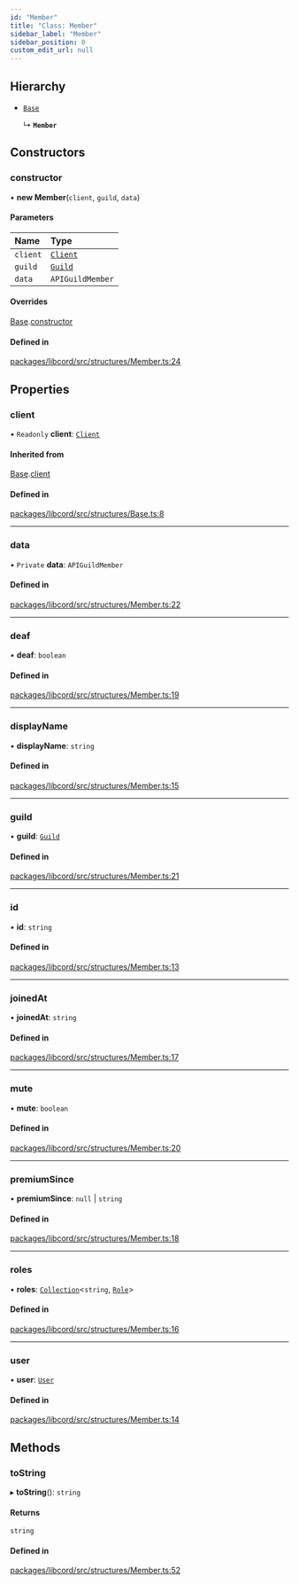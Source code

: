 ```yaml
---
id: "Member"
title: "Class: Member"
sidebar_label: "Member"
sidebar_position: 0
custom_edit_url: null
---
```


## Hierarchy

- [`Base`](Base.md)

  ↳ **`Member`**

## Constructors

### constructor

• **new Member**(`client`, `guild`, `data`)

#### Parameters

| Name | Type |
| :------ | :------ |
| `client` | [`Client`](Client.md) |
| `guild` | [`Guild`](Guild.md) |
| `data` | `APIGuildMember` |

#### Overrides

[Base](Base.md).[constructor](Base.md#constructor)

#### Defined in

[packages/libcord/src/structures/Member.ts:24](https://github.com/Libcord/libcord/blob/60a6e24/packages/libcord/src/structures/Member.ts#L24)

## Properties

### client

• `Readonly` **client**: [`Client`](Client.md)

#### Inherited from

[Base](Base.md).[client](Base.md#client)

#### Defined in

[packages/libcord/src/structures/Base.ts:8](https://github.com/Libcord/libcord/blob/60a6e24/packages/libcord/src/structures/Base.ts#L8)

___

### data

• `Private` **data**: `APIGuildMember`

#### Defined in

[packages/libcord/src/structures/Member.ts:22](https://github.com/Libcord/libcord/blob/60a6e24/packages/libcord/src/structures/Member.ts#L22)

___

### deaf

• **deaf**: `boolean`

#### Defined in

[packages/libcord/src/structures/Member.ts:19](https://github.com/Libcord/libcord/blob/60a6e24/packages/libcord/src/structures/Member.ts#L19)

___

### displayName

• **displayName**: `string`

#### Defined in

[packages/libcord/src/structures/Member.ts:15](https://github.com/Libcord/libcord/blob/60a6e24/packages/libcord/src/structures/Member.ts#L15)

___

### guild

• **guild**: [`Guild`](Guild.md)

#### Defined in

[packages/libcord/src/structures/Member.ts:21](https://github.com/Libcord/libcord/blob/60a6e24/packages/libcord/src/structures/Member.ts#L21)

___

### id

• **id**: `string`

#### Defined in

[packages/libcord/src/structures/Member.ts:13](https://github.com/Libcord/libcord/blob/60a6e24/packages/libcord/src/structures/Member.ts#L13)

___

### joinedAt

• **joinedAt**: `string`

#### Defined in

[packages/libcord/src/structures/Member.ts:17](https://github.com/Libcord/libcord/blob/60a6e24/packages/libcord/src/structures/Member.ts#L17)

___

### mute

• **mute**: `boolean`

#### Defined in

[packages/libcord/src/structures/Member.ts:20](https://github.com/Libcord/libcord/blob/60a6e24/packages/libcord/src/structures/Member.ts#L20)

___

### premiumSince

• **premiumSince**: ``null`` \| `string`

#### Defined in

[packages/libcord/src/structures/Member.ts:18](https://github.com/Libcord/libcord/blob/60a6e24/packages/libcord/src/structures/Member.ts#L18)

___

### roles

• **roles**: [`Collection`](Collection.md)<`string`, [`Role`](Role.md)\>

#### Defined in

[packages/libcord/src/structures/Member.ts:16](https://github.com/Libcord/libcord/blob/60a6e24/packages/libcord/src/structures/Member.ts#L16)

___

### user

• **user**: [`User`](User.md)

#### Defined in

[packages/libcord/src/structures/Member.ts:14](https://github.com/Libcord/libcord/blob/60a6e24/packages/libcord/src/structures/Member.ts#L14)

## Methods

### toString

▸ **toString**(): `string`

#### Returns

`string`

#### Defined in

[packages/libcord/src/structures/Member.ts:52](https://github.com/Libcord/libcord/blob/60a6e24/packages/libcord/src/structures/Member.ts#L52)
